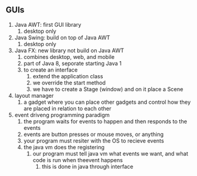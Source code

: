 ## GUIs
1. Java AWT: first GUI library
   1. desktop only
2. Java Swing: build on top of Java AWT
   1. desktop only
3. Java FX: new library not build on Java AWT
   1. combines desktop, web, and mobile
   2. part of Java 8, seporate starting Java 1
   3. to create an interface
      1. extend the application class
      2. we override the start method
      3. we have to create a Stage (window) and on it place a Scene
4. layout manager
   1. a gadget where you can place other gadgets and control how they are placed in relation to each other
5. event driveng programming paradigm
   1. the program waits for events to happen and then responds to the events
   2. events are button presses or mouse moves, or anything
   3. your program must resiter with the OS to recieve events
   4. the java vm does the registering
      1. our program must tell java vm what events we want, and what code is run when theevent happens
         1. this is done in java through interface